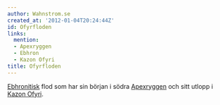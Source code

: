 ```yaml
---
author: Wahnstrom.se
created_at: '2012-01-04T20:24:44Z'
id: Ofyrfloden
links:
  mention:
  - Apexryggen
  - Ebhron
  - Kazon Ofyri
title: Ofyrfloden
---
```


[Ebhronitisk] flod som har sin början i södra [Apexryggen] och sitt utlopp i [Kazon Ofyri].

  [Ebhronitisk]: Ebhron
  [Apexryggen]: Apexryggen
  [Kazon Ofyri]: Kazon_Ofyri